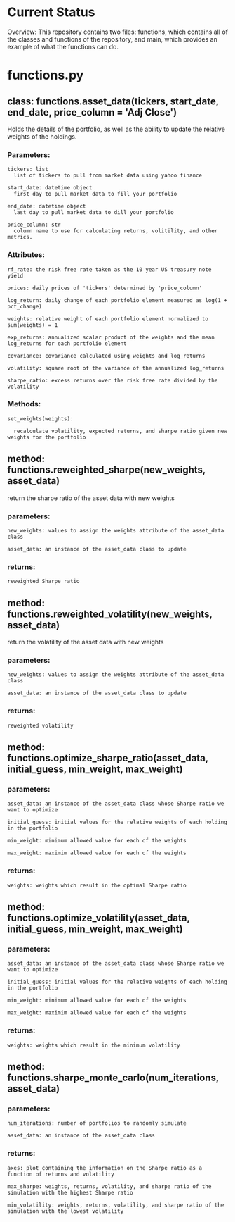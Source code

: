 
# Current Status #

Overview: This repository contains two files: functions, which contains all of the classes and functions of the repository, and main, which provides an example of what the functions can do.


# functions.py #


## class: functions.asset_data(tickers, start_date, end_date, price_column = 'Adj Close')

  Holds the details of the portfolio, as well as the ability to update the relative weights of the holdings.

  ### Parameters:
  
    tickers: list
      list of tickers to pull from market data using yahoo finance
      
    start_date: datetime object
      first day to pull market data to fill your portfolio
      
    end_date: datetime object
      last day to pull market data to dill your portfolio
      
    price_column: str
      column name to use for calculating returns, volitility, and other metrics.

  ### Attributes:
  
    rf_rate: the risk free rate taken as the 10 year US treasury note yield
    
    prices: daily prices of 'tickers' determined by 'price_column'
    
    log_return: daily change of each portfolio element measured as log(1 + pct_change)
    
    weights: relative weight of each portfolio element normalized to sum(weights) = 1
    
    exp_returns: annualized scalar product of the weights and the mean log_returns for each portfolio element
    
    covariance: covariance calculated using weights and log_returns
    
    volatility: square root of the variance of the annualized log_returns
    
    sharpe_ratio: excess returns over the risk free rate divided by the volatility

  ### Methods:
  
    set_weights(weights):
    
      recalculate volatility, expected returns, and sharpe ratio given new weights for the portfolio

      
      

## method: functions.reweighted_sharpe(new_weights, asset_data)

  return the sharpe ratio of the asset data with new weights

  ### parameters:

    new_weights: values to assign the weights attribute of the asset_data class

    asset_data: an instance of the asset_data class to update

  ### returns:

    reweighted Sharpe ratio

    

## method: functions.reweighted_volatility(new_weights, asset_data)

  return the volatility of the asset data with new weights

  ### parameters:

    new_weights: values to assign the weights attribute of the asset_data class

    asset_data: an instance of the asset_data class to update

  ### returns:

    reweighted volatility

    

## method: functions.optimize_sharpe_ratio(asset_data, initial_guess, min_weight, max_weight)

  ### parameters:

    asset_data: an instance of the asset_data class whose Sharpe ratio we want to optimize

    initial_guess: initial values for the relative weights of each holding in the portfolio

    min_weight: minimum allowed value for each of the weights

    max_weight: maximim allowed value for each of the weights

  ### returns:

    weights: weights which result in the optimal Sharpe ratio

    
## method: functions.optimize_volatility(asset_data, initial_guess, min_weight, max_weight)

  ### parameters:

    asset_data: an instance of the asset_data class whose Sharpe ratio we want to optimize

    initial_guess: initial values for the relative weights of each holding in the portfolio

    min_weight: minimum allowed value for each of the weights

    max_weight: maximim allowed value for each of the weights

  ### returns:

    weights: weights which result in the minimum volatility

## method: functions.sharpe_monte_carlo(num_iterations, asset_data)

  ### parameters:

    num_iterations: number of portfolios to randomly simulate

    asset_data: an instance of the asset_data class

  ### returns:

    axes: plot containing the information on the Sharpe ratio as a function of returns and volatility

    max_sharpe: weights, returns, volatility, and sharpe ratio of the simulation with the highest Sharpe ratio
    
    min_volatility: weights, returns, volatility, and sharpe ratio of the simulation with the lowest volatility
    
